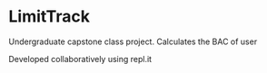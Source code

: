 # LimitTrack
Undergraduate capstone class project. Calculates the BAC of user

Developed collaboratively using repl.it
